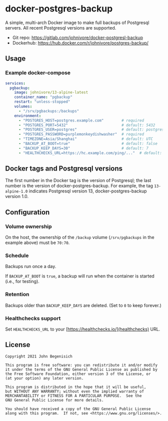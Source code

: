 # docker-postgres-backup

A simple, multi-arch Docker image to make full backups of Postgresql servers.  All recent Postgresql versions are supported.

* Git repo: <https://gitlab.com/johnivore/docker-postgresl-backup>
* Dockerhub: <https://hub.docker.com/r/johnivore/postgres-backup/>


## Usage

### Example docker-compose

```yaml
services:
  pgbackup:
    image: johnivore/13-alpine-latest
    container_name: "pgbackup"
    restart: "unless-stopped"
    volumes:
      - "/srv/pgbackups:/backups"
    environment:
      - "POSTGRES_HOST=postgres.example.com"        # required
      - "POSTGRES_PORT=5432"                        # default: 5432
      - "POSTGRES_USER=postgres"                    # default: postgres
      - "POSTGRES_PASSWORD=purplemonkeydishwasher"  # required
      - "TIMEZONE=Asia/Shanghai"                    # default: UTC
      - "BACKUP_AT_BOOT=true"                       # default: false
      - "BACKUP_KEEP_DAYS=30"                       # default: 7
      - "HEALTHCHECKS_URL=https://hc.example.com/ping/..."  # default: empty
```


## Docker tags and Postgresql versions

The first number in the Docker tag is the version of Postgresql; the last number is the version of docker-postgres-backup.  For example, the tag `13-alpine-1.0` indicates Postgresql version 13, docker-postgres-backup version 1.0.


## Configuration

### Volume ownership

On the host, the ownership of the `/backup` volume (`/srv/pgbackups` in the example above) must be `70:70`.

### Schedule

Backups run once a day.

If `BACKUP_AT_BOOT` is `true`, a backup will run when the container is started (i.e., for testing).

### Retention

Backups older than `BACKUP_KEEP_DAYS` are deleted.  (Set to `0` to keep forever.)

### Healthchecks support

Set `HEALTHCHECKS_URL` to your [https://healthchecks.io/](healthchecks) URL.


## License

```
Copyright 2021 John Begenisich

This program is free software: you can redistribute it and/or modify
it under the terms of the GNU General Public License as published by
the Free Software Foundation, either version 3 of the License, or
(at your option) any later version.

This program is distributed in the hope that it will be useful,
but WITHOUT ANY WARRANTY; without even the implied warranty of
MERCHANTABILITY or FITNESS FOR A PARTICULAR PURPOSE.  See the
GNU General Public License for more details.

You should have received a copy of the GNU General Public License
along with this program.  If not, see <https://www.gnu.org/licenses/>.
```
